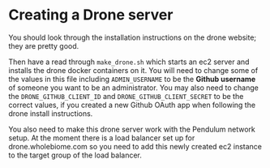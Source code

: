 # Creating a Drone server

You should look through the installation instructions on the drone
website; they are pretty good.

Then have a read through `make_drone.sh` which starts an ec2 server
and installs the drone docker containers on it. You will need to
change some of the values in this file including `ADMIN_USERNAME`
to be the **Github username** of someone you want to be an
administrator. You may also need to change the `DRONE_GITHUB_CLIENT_ID`
and `DRONE_GITHUB_CLIENT_SECRET` to be the correct values, if you
created a new Github OAuth app when following the drone install
instructions.

You also need to make this drone server work with the Pendulum
network setup. At the moment there is a load balancer set up for
drone.wholebiome.com so you need to add this newly created ec2
instance to the target group of the load balancer.
